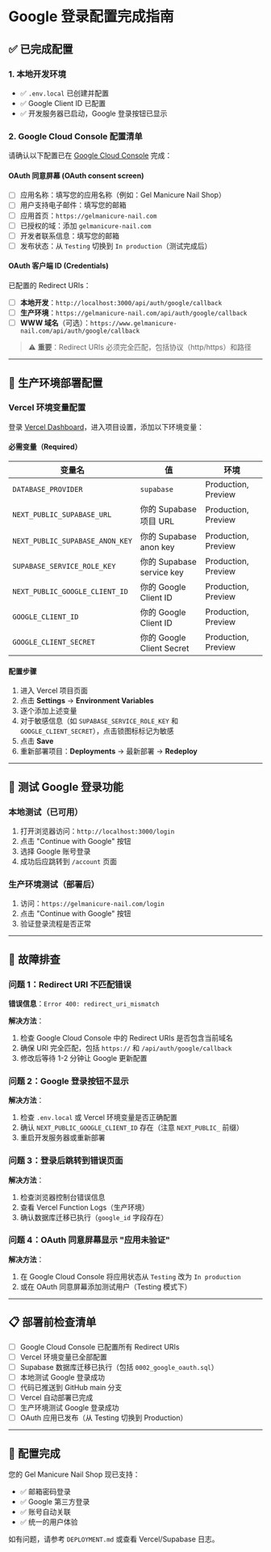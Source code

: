 # Google 登录配置完成指南

## ✅ 已完成配置

### 1. 本地开发环境
- ✅ `.env.local` 已创建并配置
- ✅ Google Client ID 已配置
- ✅ 开发服务器已启动，Google 登录按钮已显示

### 2. Google Cloud Console 配置清单

请确认以下配置已在 [Google Cloud Console](https://console.cloud.google.com/) 完成：

#### OAuth 同意屏幕 (OAuth consent screen)
- [ ] 应用名称：填写您的应用名称（例如：Gel Manicure Nail Shop）
- [ ] 用户支持电子邮件：填写您的邮箱
- [ ] 应用首页：`https://gelmanicure-nail.com`
- [ ] 已授权的域：添加 `gelmanicure-nail.com`
- [ ] 开发者联系信息：填写您的邮箱
- [ ] 发布状态：从 `Testing` 切换到 `In production`（测试完成后）

#### OAuth 客户端 ID (Credentials)
已配置的 Redirect URIs：
- [ ] **本地开发**：`http://localhost:3000/api/auth/google/callback`
- [ ] **生产环境**：`https://gelmanicure-nail.com/api/auth/google/callback`
- [ ] **WWW 域名**（可选）：`https://www.gelmanicure-nail.com/api/auth/google/callback`

> ⚠️ **重要**：Redirect URIs 必须完全匹配，包括协议（http/https）和路径

---

## 🚀 生产环境部署配置

### Vercel 环境变量配置

登录 [Vercel Dashboard](https://vercel.com/dashboard)，进入项目设置，添加以下环境变量：

#### 必需变量（Required）

| 变量名 | 值 | 环境 |
|--------|-----|------|
| `DATABASE_PROVIDER` | `supabase` | Production, Preview |
| `NEXT_PUBLIC_SUPABASE_URL` | 你的 Supabase 项目 URL | Production, Preview |
| `NEXT_PUBLIC_SUPABASE_ANON_KEY` | 你的 Supabase anon key | Production, Preview |
| `SUPABASE_SERVICE_ROLE_KEY` | 你的 Supabase service key | Production, Preview |
| `NEXT_PUBLIC_GOOGLE_CLIENT_ID` | 你的 Google Client ID | Production, Preview |
| `GOOGLE_CLIENT_ID` | 你的 Google Client ID | Production, Preview |
| `GOOGLE_CLIENT_SECRET` | 你的 Google Client Secret | Production, Preview |

#### 配置步骤

1. 进入 Vercel 项目页面
2. 点击 **Settings** → **Environment Variables**
3. 逐个添加上述变量
4. 对于敏感信息（如 `SUPABASE_SERVICE_ROLE_KEY` 和 `GOOGLE_CLIENT_SECRET`），点击锁图标标记为敏感
5. 点击 **Save**
6. 重新部署项目：**Deployments** → 最新部署 → **Redeploy**

---

## 🧪 测试 Google 登录功能

### 本地测试（已可用）

1. 打开浏览器访问：`http://localhost:3000/login`
2. 点击 "Continue with Google" 按钮
3. 选择 Google 账号登录
4. 成功后应跳转到 `/account` 页面

### 生产环境测试（部署后）

1. 访问：`https://gelmanicure-nail.com/login`
2. 点击 "Continue with Google" 按钮
3. 验证登录流程是否正常

---

## 🔧 故障排查

### 问题 1：Redirect URI 不匹配错误

**错误信息**：`Error 400: redirect_uri_mismatch`

**解决方法**：
1. 检查 Google Cloud Console 中的 Redirect URIs 是否包含当前域名
2. 确保 URI 完全匹配，包括 `https://` 和 `/api/auth/google/callback`
3. 修改后等待 1-2 分钟让 Google 更新配置

### 问题 2：Google 登录按钮不显示

**解决方法**：
1. 检查 `.env.local` 或 Vercel 环境变量是否正确配置
2. 确认 `NEXT_PUBLIC_GOOGLE_CLIENT_ID` 存在（注意 `NEXT_PUBLIC_` 前缀）
3. 重启开发服务器或重新部署

### 问题 3：登录后跳转到错误页面

**解决方法**：
1. 检查浏览器控制台错误信息
2. 查看 Vercel Function Logs（生产环境）
3. 确认数据库迁移已执行（`google_id` 字段存在）

### 问题 4：OAuth 同意屏幕显示 "应用未验证"

**解决方法**：
1. 在 Google Cloud Console 将应用状态从 `Testing` 改为 `In production`
2. 或在 OAuth 同意屏幕添加测试用户（Testing 模式下）

---

## 📋 部署前检查清单

- [ ] Google Cloud Console 已配置所有 Redirect URIs
- [ ] Vercel 环境变量已全部配置
- [ ] Supabase 数据库迁移已执行（包括 `0002_google_oauth.sql`）
- [ ] 本地测试 Google 登录成功
- [ ] 代码已推送到 GitHub main 分支
- [ ] Vercel 自动部署已完成
- [ ] 生产环境测试 Google 登录成功
- [ ] OAuth 应用已发布（从 Testing 切换到 Production）

---

## 🎉 配置完成

您的 Gel Manicure Nail Shop 现已支持：
- ✅ 邮箱密码登录
- ✅ Google 第三方登录
- ✅ 账号自动关联
- ✅ 统一的用户体验

如有问题，请参考 `DEPLOYMENT.md` 或查看 Vercel/Supabase 日志。

